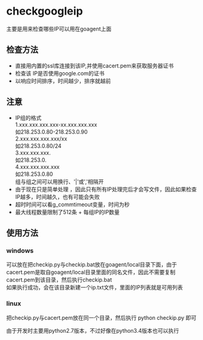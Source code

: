 checkgoogleip
=============

主要是用来检查哪些IP可以用在goagent上面

检查方法
-------------
* 直接用内置的ssl库连接到该IP,并使用cacert.pem来获取服务器证书
* 检查该 IP是否使用google.com的证书
* 以响应时间排序，时间越少，排序就越前

注意
-------------
* IP组的格式  
  1.xxx.xxx.xxx.xxx-xx.xxx.xxx.xxx  
    如218.253.0.80-218.253.0.90  
  2.xxx.xxx.xxx.xxx/xx  
    如218.253.0.80/24  
  3.xxx.xxx.xxx.  
    如218.253.0.  
  4.xxx.xxx.xxx.xxx  
    如218.253.0.80  
组与组之间可以用换行、'|'或','相隔开
* 由于现在只是简单处理 ，因此只有所有IP处理完后才会写文件，因此如果检查IP越多，时间越久，也有可能会失败
* 超时时间可以看g_commtimeout变量，时间为秒
* 最大线程数量限制了512条 + 每组IP的IP数量

使用方法
-------------
### windows
  可以放在把checkip.py与checkip.bat放在goagent/local目录下面，由于cacert.pem是取自goagent/local目录里面的同名文件，因此不需要复制cacert.pem到该目录，然后执行checkip.bat  
  如果执行成功，会在该目录新建一个ip.txt文件，里面的IP列表就是可用列表

### linux
  把checkip.py与cacert.pem放在同一个目录，然后执行
  python  checkip.py 即可


由于开发时主要用python2.7版本，不过好像在python3.4版本也可以执行
